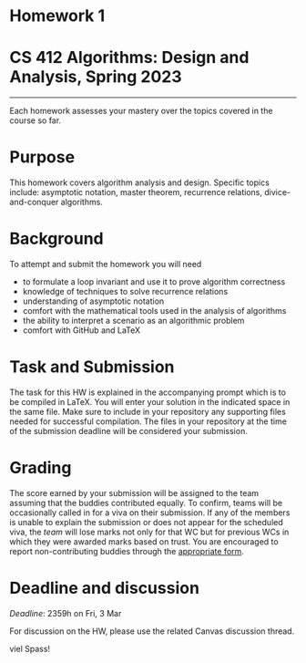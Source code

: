 # Homework 1
# CS 412 Algorithms: Design and Analysis, Spring 2023
***

Each homework assesses your mastery over the topics covered in the course so far.

# Purpose

This homework covers algorithm analysis and design. Specific topics include: asymptotic notation, master theorem, recurrence relations, divice-and-conquer algorithms.

# Background

To attempt and submit the homework you will need
- to formulate a loop invariant and use it to prove algorithm correctness
- knowledge of techniques to solve recurrence relations
- understanding of asymptotic notation
- comfort with the mathematical tools used in the analysis of algorithms
- the ability to interpret a scenario as an algorithmic problem
- comfort with GitHub and LaTeX

# Task and Submission

The task for this HW is explained in the accompanying prompt which is to be compiled in LaTeX. You will enter your solution in the indicated space in the same file. Make sure to include in your repository any supporting files needed for successful compilation. The files in your repository at the time of the submission deadline will be considered your submission.

# Grading

The score earned by your submission will be assigned to the team assuming that the buddies contributed equally. To confirm, teams will be occasionally called in for a viva on their submission. If any of the members is unable to explain the submission or does not appear for the scheduled viva, the _team_ will lose marks not only for that WC but for previous WCs in which they were awarded marks based on trust. You are encouraged to report non-contributing buddies through the [appropriate form](https://hulms.instructure.com/courses/2616/quizzes/7187).

# Deadline and discussion

_Deadline_: 2359h on Fri, 3 Mar

For discussion on the HW, please use the related Canvas discussion thread.

viel Spass!
